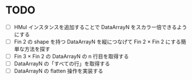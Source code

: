# TODO

- [ ] HMul インスタンスを追加することで DataArrayN をスカラー倍できるようにする
- [ ] Fin 2 の shape を持つ DataArrayN を縦につなげて Fin 2 × Fin 2 にする簡単な方法を探す
- [ ] Fin 3 × Fin 2 の DataArrayN の n 行目を取得する
- [ ] DataArrayN の「すべての行」を取得する
- [ ] DataArrayN の flatten 操作を実装する
